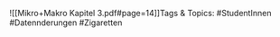
![[Mikro+Makro Kapitel 3.pdf#page=14]]Tags & Topics:
   #StudentInnen
   #Datennderungen
   #Zigaretten